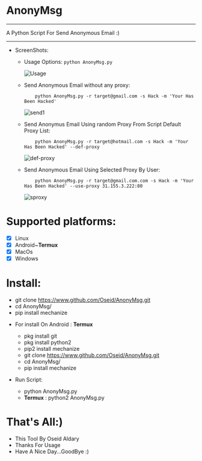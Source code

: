 # AnonyMsg
***
 A Python Script For Send Anonymous Email :)
***

- ScreenShots:

   * Usage Options: ```python AnonyMsg.py```
   
      ![Usage](https://user-images.githubusercontent.com/29546157/48670911-f5365d00-eb28-11e8-95ad-5389d4207dd6.PNG)

   * Send Anonymous Email without any proxy: 
             
             python AnonyMsg.py -r target@gmail.com -s Hack -m 'Your Has Been Hacked'
   
      ![send1](https://user-images.githubusercontent.com/29546157/48670937-a63cf780-eb29-11e8-90ae-bbea8b2ea066.PNG)
      
   * Send Anonymus Email Using random Proxy From Script Default Proxy List:
             
             python AnonyMsg.py -r target@hotmail.com -s Hack -m 'Your Has Been Hacked' --def-proxy
   
      ![def-proxy](https://user-images.githubusercontent.com/29546157/48670981-25323000-eb2a-11e8-8188-9399588fcab7.PNG)
      
   * Send Anonymous Email Using Selected Proxy By User:
             
             python AnonyMsg.py -r target@gmail.com.com -s Hack -m 'Your Has Been Hacked' --use-proxy 31.155.3.222:80
      ![sproxy](https://user-images.githubusercontent.com/29546157/48671042-e650aa00-eb2a-11e8-9199-c6fd4b49a7b9.PNG)

# Supported platforms:
- [x] Linux
- [x] Android~**Termux**
- [x] MacOs
- [x] Windows

# Install:
 * git clone https://www.github.com/Oseid/AnonyMsg.git
 * cd AnonyMsg/
 * pip install mechanize
 
 - For install On Android : **Termux**
   * pkg install git
   * pkg install python2
   * pip2 install mechanize
   * git clone https://www.github.com/Oseid/AnonyMsg.git
   * cd AnonyMsg/
   * pip install mechanize

 - Run Script:
     * python AnonyMsg.py
     - **Termux** : python2 AnonyMsg.py

# That's All:)
   * This Tool By Oseid Aldary
   * Thanks For Usage
   * Have A Nice Day...GoodBye :)
     
